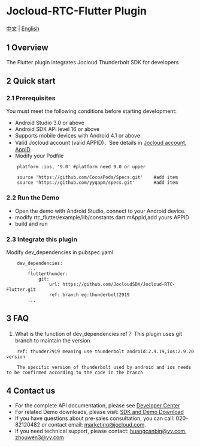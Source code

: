 # Jocloud-RTC-Flutter Plugin
[中文](README.zh.md) | [English](README.md)
## 1 Overview
The Flutter plugin integrates Jocloud Thunderbolt SDK for developers

## 2 Quick start
### 2.1 Prerequisites
You must meet the following conditions before starting development:
- Android Studio 3.0 or above
- Android SDK API level 16 or above
- Supports mobile devices with Android 4.1 or above
- Valid Jocloud account (valid APPID)，See details in [Jocloud account](https://jocloud.com/en/reg), [AppID](https://docs.jocloud.com/cloud/en/platform/other/user_auth.html#e9a1b9e79bae-e4b88e-app-id)
- Modify your Podfile
```
    platform :ios, '9.0' #platform need 9.0 or upper
    
    source 'https://github.com/CocoaPods/Specs.git'    #add item
    source 'https://github.com/yyqapm/specs.git'       #add item
```

### 2.2 Run the Demo
- Open the demo with Android Studio, connect to your Android device.
- modify rtc_flutter/example/lib/constants.dart mAppId,add yours APPID
- build and run

### 2.3 Integrate this plugin
Modify dev_dependencies in pubspec.yaml
```
    dev_dependencies:
        ...
        flutterthunder:
            git:
                url: https://github.com/JocloudSDK/Jocloud-RTC-Flutter.git
                ref: branch eg:thunderbolt2919
        ...
```

## 3 FAQ
1. What is the function of dev_dependencies ref？
This plugin uses git branch to maintain the version 
```
    ref: thunder2919 meaning use thunderbolt android:2.9.19,ios:2.9.20 version

    The specific version of thunderbolt used by android and ios needs to be confirmed according to the code in the branch
```

## 4 Contact us
- For the complete API documentation, please see [Developer Center](https://docs.jocloud.com/cn)
- For related Demo downloads, please visit: [SDK and Demo Download](https://docs.jocloud.com/download)
- If you have questions about pre-sales consultation, you can call: 020-82120482 or contact email: marketing@jocloud.com.
- If you need technical support, please contact: huangcanbin@yy.com, zhouwen3@yy.com
